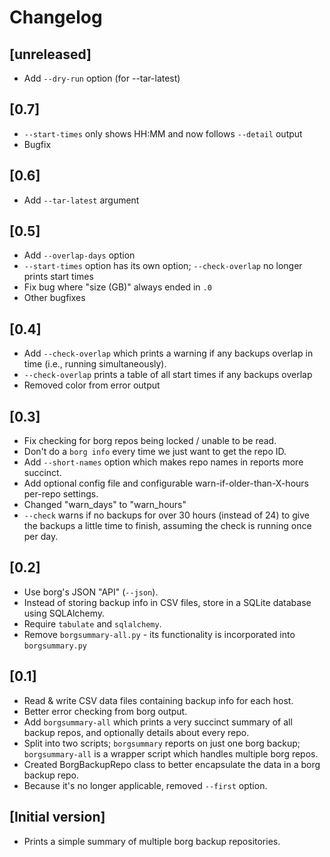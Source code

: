 # Changelog

## [unreleased]

* Add `--dry-run` option (for --tar-latest)

## [0.7]

* `--start-times` only shows HH:MM and now follows `--detail` output
* Bugfix

## [0.6]

* Add `--tar-latest` argument

## [0.5]

* Add `--overlap-days` option
* `--start-times` option has its own option; `--check-overlap` no longer prints start times
* Fix bug where "size (GB)" always ended in `.0`
* Other bugfixes

## [0.4]

* Add `--check-overlap` which prints a warning if any backups overlap in time (i.e., running simultaneously).
* `--check-overlap` prints a table of all start times if any backups overlap
* Removed color from error output

## [0.3]

* Fix checking for borg repos being locked / unable to be read.
* Don't do a `borg info` every time we just want to get the repo ID.
* Add `--short-names` option which makes repo names in reports more succinct.
* Add optional config file and configurable warn-if-older-than-X-hours per-repo settings.
* Changed "warn_days" to "warn_hours"
* `--check` warns if no backups for over 30 hours (instead of 24) to give the backups a little time to finish, assuming the check is running once per day.

## [0.2]

* Use borg's JSON "API" (`--json`).
* Instead of storing backup info in CSV files, store in a SQLite database using SQLAlchemy.
* Require `tabulate` and `sqlalchemy`.
* Remove `borgsummary-all.py` - its functionality is incorporated into `borgsummary.py`

## [0.1]

* Read & write CSV data files containing backup info for each host.
* Better error checking from borg output.
* Add `borgsummary-all` which prints a very succinct summary of all backup repos, and optionally details about every repo.
* Split into two scripts; `borgsummary` reports on just one borg backup; `borgsummary-all` is a wrapper script which handles multiple borg repos.
* Created BorgBackupRepo class to better encapsulate the data in a borg backup repo.
* Because it's no longer applicable, removed `--first` option.

## [Initial version]

* Prints a simple summary of multiple borg backup repositories.
